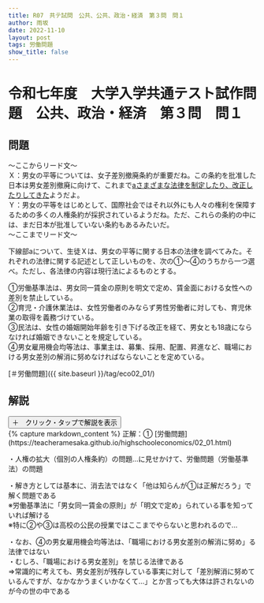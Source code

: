 ```yaml
---
title: R07　共テ試問　公共、公共、政治・経済　第３問　問１
author: 雨坂
date: 2022-11-10
layout: post
tags: 労働問題
show_title: false
---
```

  
# 令和七年度　大学入学共通テスト試作問題　公共、政治・経済　第３問　問１  

## 問題  
～ここからリード文～  
Ｘ：男女の平等については、女子差別撤廃条約が重要だね。この条約を批准した日本は男女差別撤廃に向けて、これまで<u>aさまざまな法律を制定したり、改正したりしてきた</u>ようだよ。  
Ｙ：男女の平等をはじめとして、国際社会ではそれ以外にも人々の権利を保障するための多くの人権条約が採択されているようだね。ただ、これらの条約の中には、まだ日本が批准していない条約もあるみたいだ。  
～ここまでリード文～  
  
下線部aについて、生徒Ｘは、男女の平等に関する日本の法律を調べてみた。それぞれの法律に関する記述として正しいものを、次の①～④のうちから一つ選べ。ただし、各法律の内容は現行法によるものとする。  
  
①労働基準法は、男女同一賃金の原則を明文で定め、賃金面における女性への差別を禁止している。  
②育児・介護休業法は、女性労働者のみならず男性労働者に対しても、育児休業の取得を義務づけている。  
③民法は、女性の婚姻開始年齢を引き下げる改正を経て、男女とも18歳にならなければ婚姻できないことを規定している。  
④男女雇用機会均等法は、事業主は、募集、採用、配置、昇進など、職場における男女差別の解消に努めなければならないことを定めている。  
  
[＃労働問題]({{ site.baseurl }}/tag/eco02_01/)  
  
## 解説  
<div class="collapsible">
  <button class="collapsible-button">＋　クリック・タップで解説を表示</button>
  <div class="collapsible-content">
    {% capture markdown_content %}
正解：①  
[労働問題](https://teacheramesaka.github.io/highschooleconomics/02_01.html)
  
・人権の拡大（個別の人権条約）の問題…に見せかけて、労働問題（労働基準法）の問題  
  
・解き方としては基本に、消去法ではなく「他は知らんが①は正解だろう」で解く問題である  
※労働基準法に「男女同一賃金の原則」が「明文で定め」られている事を知っていれば解ける  
※特に②や③は高校の公民の授業ではここまでやらないと思われるので…  
  
・なお、④の男女雇用機会均等法は、「職場における男女差別の解消に努め」る法律ではない  
・むしろ、「職場における男女差別」を禁じる法律である  
⇒常識的に考えても、男女差別が残存している事実に対して「差別解消に努めているんですが、なかなかうまくいかなくて…」とか言っても大体は許されないのが今の世の中である  